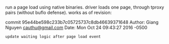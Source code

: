 run a page load using native binaries. driver loads one page, through
tproxy pairs (without buflo defense). works as of revision:

commit 95e44be598c233b7c05725737c8db46639371648
Author: Giang Nguyen <cauthu@gmail.com>
Date:   Mon Oct 24 09:43:27 2016 -0500

    update waiting logic after page load event

